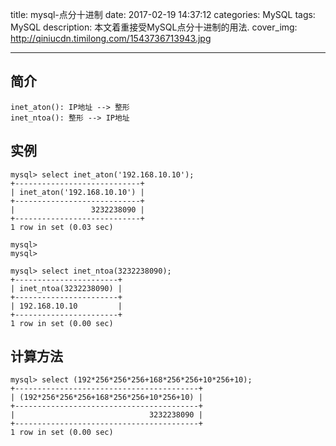 title: mysql-点分十进制
date: 2017-02-19 14:37:12
categories: MySQL
tags: MySQL
description: 本文着重接受MySQL点分十进制的用法.
cover_img: http://qiniucdn.timilong.com/1543736713943.jpg

---

## 简介
```
inet_aton(): IP地址 --> 整形
inet_ntoa(): 整形 --> IP地址
```

## 实例
```
mysql> select inet_aton('192.168.10.10');
+----------------------------+
| inet_aton('192.168.10.10') |
+----------------------------+
|                 3232238090 |
+----------------------------+
1 row in set (0.03 sec)

mysql>
mysql>

mysql> select inet_ntoa(3232238090);
+-----------------------+
| inet_ntoa(3232238090) |
+-----------------------+
| 192.168.10.10         |
+-----------------------+
1 row in set (0.00 sec)
```

## 计算方法
```
mysql> select (192*256*256*256+168*256*256+10*256+10);
+-----------------------------------------+
| (192*256*256*256+168*256*256+10*256+10) |
+-----------------------------------------+
|                              3232238090 |
+-----------------------------------------+
1 row in set (0.00 sec)
```
